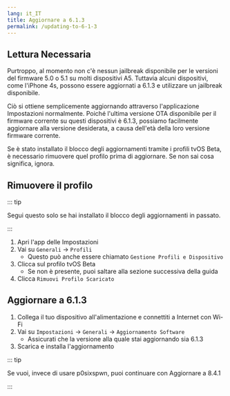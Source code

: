 ```yaml
---
lang: it_IT
title: Aggiornare a 6.1.3
permalink: /updating-to-6-1-3
---
```


## Lettura Necessaria

Purtroppo, al momento non c'è nessun jailbreak disponibile per le versioni del firmware 5.0 o 5.1 su molti dispositivi A5. Tuttavia alcuni dispositivi, come l'iPhone 4s, possono essere aggiornati a 6.1.3 e utilizzare un jailbreak disponibile.

Ciò si ottiene semplicemente aggiornando attraverso l'applicazione Impostazioni normalmente. Poiché l'ultima versione OTA disponibile per il firmware corrente su questi dispositivi è 6.1.3, possiamo facilmente aggiornare alla versione desiderata, a causa dell'età della loro versione firmware corrente.

Se è stato installato il blocco degli aggiornamenti tramite i profili tvOS Beta, è necessario rimuovere quel profilo prima di aggiornare. Se non sai cosa significa, ignora.

## Rimuovere il profilo

::: tip

Segui questo solo se hai installato il blocco degli aggiornamenti in passato.

:::

1. Apri l'app delle Impostazioni
1. Vai su `Generali` -> `Profili`
    - Questo può anche essere chiamato `Gestione Profili e Dispositivo`
1. Clicca sul profilo tvOS Beta
    - Se non è presente, puoi saltare alla sezione successiva della guida
1. Clicca `Rimuovi Profilo Scaricato`

## Aggiornare a 6.1.3

1. Collega il tuo dispositivo all'alimentazione e connettiti a Internet con Wi-Fi
1. Vai su `Impostazioni` -> `Generali` -> `Aggiornamento Software`
    - Assicurati che la versione alla quale stai aggiornando sia 6.1.3
1. Scarica e installa l'aggiornamento

::: tip

Se vuoi, invece di usare p0sixspwn, puoi continuare con <router-link to="/updating-to-8-4-1">Aggiornare a 8.4.1</router-link>

:::